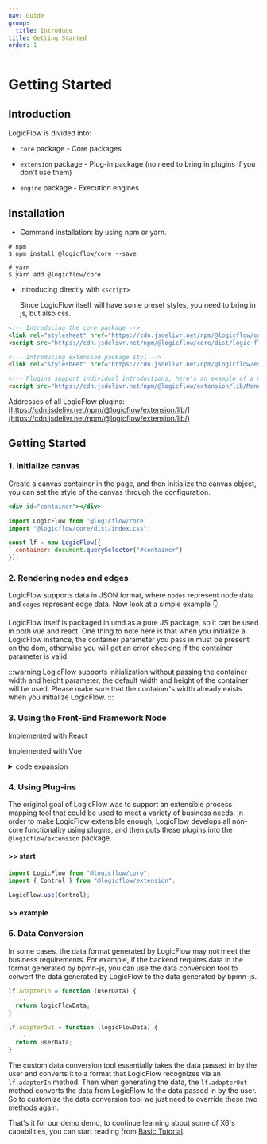 ```yaml
---
nav: Guide
group:
  title: Introduce
title: Getting Started
order: 1
---
```


# Getting Started

## Introduction

LogicFlow is divided into:

- `core` package - Core packages

- `extension` package - Plug-in package (no need to bring in plugins if you don't use them)

- `engine` package - Execution engines

## Installation

- Command installation: by using npm or yarn.

```shell
# npm
$ npm install @logicflow/core --save

# yarn
$ yarn add @logicflow/core
```

- Introducing directly with `<script>`

  Since LogicFlow itself will have some preset styles, you need to bring in js, but also css.

  <!-- TODO - 需要核对路径 -->

```html
<!-- Introducing the core package -->
<link rel="stylesheet" href="https://cdn.jsdelivr.net/npm/@logicflow/core/dist/style/index.css" />
<script src="https://cdn.jsdelivr.net/npm/@logicflow/core/dist/logic-flow.js"></script>

<!-- Introducing extension package styl -->
<link rel="stylesheet" href="https://cdn.jsdelivr.net/npm/@logicflow/extension/lib/style/index.css" />

<!-- Plugins support individual introductions, here's an example of a menu plugin -->
<script src="https://cdn.jsdelivr.net/npm/@logicflow/extension/lib/Menu.js"></script>
```

Addresses of all LogicFlow plugins: [https://cdn.jsdelivr.net/npm/@logicflow/extension/lib/](https://cdn.jsdelivr.net/npm/@logicflow/extension/lib/)

## Getting Started

### 1. Initialize canvas

Create a canvas container in the page, and then initialize the canvas object, you can set the style of the canvas through the configuration.

```jsx | pure
<div id="container"></div>

import LogicFlow from '@logicflow/core'
import "@logicflow/core/dist/index.css";

const lf = new LogicFlow({
  container: document.querySelector("#container")
});

```

### 2. Rendering nodes and edges

LogicFlow supports data in JSON format, where `nodes` represent node data and `edges` represent edge data. Now look at a simple example 👇.

<code id="helloworld" src="../../src/tutorial/getting-started/helloworld"></code>

LogicFlow itself is packaged in umd as a pure JS package, so it can be used in both vue and react. One thing to note here is that when you initialize a LogicFlow instance, the container parameter you pass in must be present on the dom, otherwise you will get an error checking if the container parameter is valid.

:::warning
LogicFlow supports initialization without passing the container width and height parameter, the default width and height of the container will be used. Please make sure that the container's width already exists when you initialize LogicFlow.
:::

### 3. Using the Front-End Framework Node

Implemented with React

<code id="use-react-node" src="../../src/tutorial/getting-started/use-react"></code>

Implemented with Vue

<details> <summary>code expansion</summary>

```jsx | pure
import { HtmlNode, HtmlNodeModel } from "@logicflow/core";
import { createApp, ref, h } from 'vue';
import VueNode from './VueNode.vue';

class VueHtmlNode extends HtmlNode {
  constructor (props) {
    super(props)
    this.isMounted = false
    this.r = h(VueNode, {
      properties: props.model.getProperties(),
      text: props.model.inputData,
    })
    this.app = createApp({
      render: () => this.r
    })
  }
  setHtml(rootEl) {
    if (!this.isMounted) {
      this.isMounted = true
      const node = document.createElement('div')
      rootEl.appendChild(node)
      this.app.mount(node)
    } else {
      this.r.component.props.properties = this.props.model.getProperties()
    }
  }
}

class VueHtmlNodeModel extends HtmlNodeModel {
  setAttributes() {
    this.width = 300;
    this.height = 100;
    this.text.editable = false;
    this.inputData = this.text.value
  }
  getOutlineStyle() {
    const style = super.getOutlineStyle();
    style.stroke = 'none';
    style.hover.stroke = 'none';
    return style;
  }
}

export default {
  type: 'vue-html',
  model: VueHtmlNodeModel,
  view: VueHtmlNode
}
```

</details>

### 4. Using Plug-ins

The original goal of LogicFlow was to support an extensible process mapping tool that could be used to meet a variety of business needs. In order to make LogicFlow extensible enough, LogicFlow develops all non-core functionality using plugins, and then puts these plugins into the `@logicflow/extension` package.

#### >> start

```js
import LogicFlow from "@logicflow/core";
import { Control } from "@logicflow/extension";

LogicFlow.use(Control);
```

#### >> example

<code id="use-plugin" src="../../src/tutorial/getting-started/use-plugin"></code>

### 5. Data Conversion

In some cases, the data format generated by LogicFlow may not meet the business requirements. For example, if the backend requires data in the format generated by bpmn-js, you can use the data conversion tool to convert the data generated by LogicFlow to the data generated by bpmn-js.

```jsx | pure
lf.adapterIn = function (userData) {
  ...
  return logicFlowData;
}

lf.adapterOut = function (logicFlowData) {
  ...
  return userData;
}
```

The custom data conversion tool essentially takes the data passed in by the user and converts it to a format that LogicFlow recognizes via an `lf.adapterIn` method. Then when generating the data, the `lf.adapterOut` method converts the data from LogicFlow to the data passed in by the user. So to customize the data conversion tool we just need to override these two methods again.

That's it for our demo demo, to continue learning about some of X6's capabilities,
you can start reading from [Basic Tutorial](basic-class).